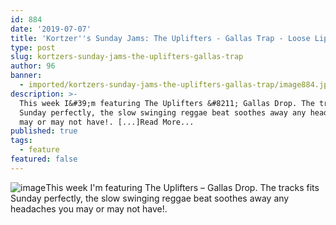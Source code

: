 ```yaml
---
id: 884
date: '2019-07-07'
title: 'Kortzer''s Sunday Jams: The Uplifters - Gallas Trap - Loose Lips'
type: post
slug: kortzers-sunday-jams-the-uplifters-gallas-trap
author: 96
banner:
  - imported/kortzers-sunday-jams-the-uplifters-gallas-trap/image884.jpeg
description: >-
  This week I&#39;m featuring The Uplifters &#8211; Gallas Drop. The tracks fits
  Sunday perfectly, the slow swinging reggae beat soothes away any headaches you
  may or may not have!. [...]Read More...
published: true
tags:
  - feature
featured: false
---
```

![image](../imported/kortzers-sunday-jams-the-uplifters-gallas-trap/image884.jpeg)This week I'm featuring The Uplifters – Gallas Drop. The tracks fits Sunday perfectly, the slow swinging reggae beat soothes away any headaches you may or may not have!.